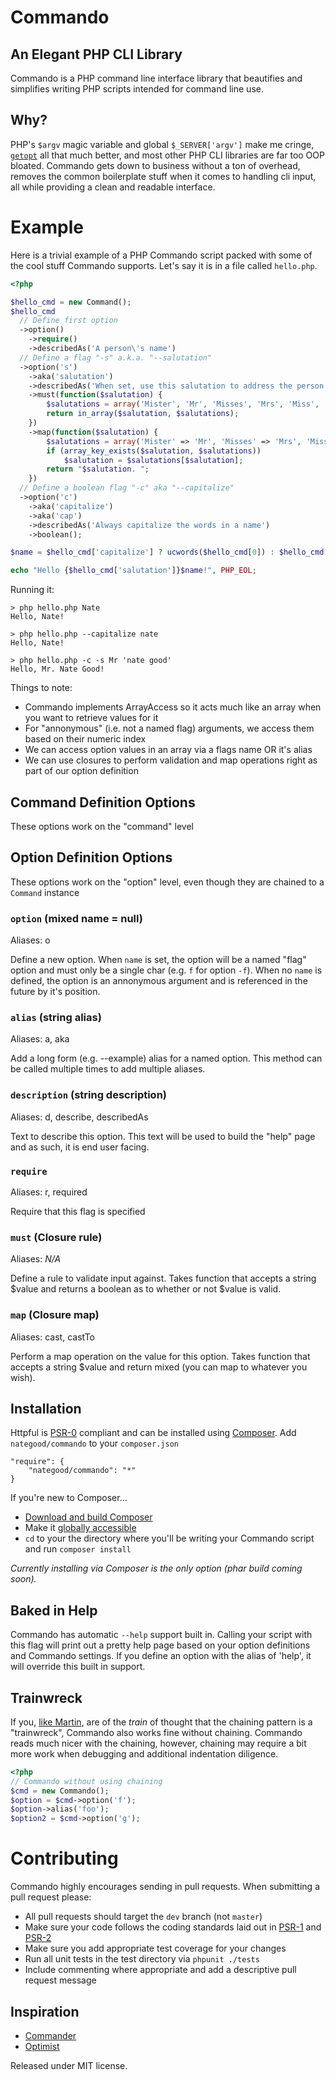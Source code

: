 # Commando
## An Elegant PHP CLI Library

Commando is a PHP command line interface library that beautifies and simplifies writing PHP scripts intended for command line use.

## Why?

PHP's `$argv` magic variable and global `$_SERVER['argv']` make me cringe, [`getopt`](http://php.net/manual/en/function.getopt.php) all that much better, and most other PHP CLI libraries are far too OOP bloated.  Commando gets down to business without a ton of overhead, removes the common boilerplate stuff when it comes to handling cli input, all while providing a clean and readable interface.

# Example

Here is a trivial example of a PHP Commando script packed with some of the cool stuff Commando supports.  Let's say it is in a file called `hello.php`.

``` php
<?php

$hello_cmd = new Command();
$hello_cmd
  // Define first option
  ->option()
    ->require()
    ->describedAs('A person\'s name')
  // Define a flag "-s" a.k.a. "--salutation"
  ->option('s')
    ->aka('salutation')
    ->describedAs('When set, use this salutation to address the person')
    ->must(function($salutation) {
        $salutations = array('Mister', 'Mr', 'Misses', 'Mrs', 'Miss', 'Ms');
        return in_array($salutation, $salutations);
    })
    ->map(function($salutation) {
        $salutations = array('Mister' => 'Mr', 'Misses' => 'Mrs', 'Miss' => 'Ms');
        if (array_key_exists($salutation, $salutations))
            $salutation = $salutations[$salutation];
        return "$salutation. ";
    })
  // Define a boolean flag "-c" aka "--capitalize"
  ->option('c')
    ->aka('capitalize')
    ->aka('cap')
    ->describedAs('Always capitalize the words in a name')
    ->boolean();

$name = $hello_cmd['capitalize'] ? ucwords($hello_cmd[0]) : $hello_cmd[0];

echo "Hello {$hello_cmd['salutation']}$name!", PHP_EOL;
```

Running it:

    > php hello.php Nate
    Hello, Nate!

    > php hello.php --capitalize nate
    Hello, Nate!

    > php hello.php -c -s Mr 'nate good'
    Hello, Mr. Nate Good!

Things to note:

 - Commando implements ArrayAccess so it acts much like an array when you want to retrieve values for it
 - For "annonymous" (i.e. not a named flag) arguments, we access them based on their numeric index
 - We can access option values in an array via a flags name OR it's alias
 - We can use closures to perform validation and map operations right as part of our option definition

## Command Definition Options

These options work on the "command" level

## Option Definition Options

These options work on the "option" level, even though they are chained to a `Command` instance

### `option` (mixed name = null)

Aliases: o

Define a new option.  When `name` is set, the option will be a named "flag" option and must only be a single char (e.g. `f` for option `-f`).  When no `name` is defined, the option is an annonymous argument and is referenced in the future by it's position.

### `alias` (string alias)

Aliases: a, aka

Add a long form (e.g. --example) alias for a named option.  This method can be called multiple times to add multiple aliases.

### `description` (string description)

Aliases: d, describe, describedAs

Text to describe this option.  This text will be used to build the "help" page and as such, it is end user facing.

### `require`

Aliases: r, required

Require that this flag is specified

### `must` (Closure rule)

Aliases: _N/A_

Define a rule to validate input against.  Takes function that accepts a string $value and returns a boolean as to whether or not $value is valid.

### `map` (Closure map)

Aliases: cast, castTo

Perform a map operation on the value for this option.  Takes function that accepts a string $value and return mixed (you can map to whatever you wish).

## Installation

Httpful is [PSR-0](https://github.com/php-fig/fig-standards/blob/master/accepted/PSR-0.md) compliant and can be installed using [Composer](http://getcomposer.org/).  Add `nategood/commando` to your `composer.json`

    "require": {
        "nategood/commando": "*"
    }

If you're new to Composer...

 - [Download and build Composer](http://getcomposer.org/download/)
 - Make it [globally accessible](http://getcomposer.org/doc/00-intro.md#globally)
 - `cd` to your the directory where you'll be writing your Commando script and run `composer install`

*Currently installing via Composer is the only option (phar build coming soon).*

## Baked in Help

Commando has automatic `--help` support built in.  Calling your script with this flag will print out a pretty help page based on your option definitions and Commando settings.  If you define an option with the alias of 'help', it will override this built in support.

## Trainwreck

If you, [like Martin](http://www.amazon.com/gp/product/0132350882), are of the _train_ of thought that the chaining pattern is a "trainwreck", Commando also works fine without chaining.  Commando reads much nicer with the chaining, however, chaining may require a bit more work when debugging and additional indentation diligence.

``` php
<?php
// Commando without using chaining
$cmd = new Commando();
$option = $cmd->option('f');
$option->alias('foo');
$option2 = $cmd->option('g');
```

# Contributing

Commando highly encourages sending in pull requests.  When submitting a pull request please:

 - All pull requests should target the `dev` branch (not `master`)
 - Make sure your code follows the coding standards laid out in [PSR-1](https://github.com/php-fig/fig-standards/blob/master/accepted/PSR-1-basic-coding-standard.md) and [PSR-2](https://github.com/php-fig/fig-standards/blob/master/accepted/PSR-2-coding-style-guide.md)
 - Make sure you add appropriate test coverage for your changes
 - Run all unit tests in the test directory via `phpunit ./tests`
 - Include commenting where appropriate and add a descriptive pull request message

## Inspiration

 - [Commander](https://github.com/visionmedia/commander/)
 - [Optimist](https://github.com/substack/node-optimist)

Released under MIT license.